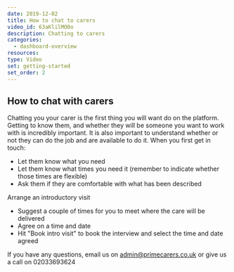 ```yaml
---
date: 2019-12-02
title: How to chat to carers
video_id: 63aKlilMO0o
description: Chatting to carers
categories:
  - dashboard-overview
resources:
type: Video
set: getting-started
set_order: 2
---
```


## How to chat with carers

Chatting you your carer is the first thing you will want do on the platform. Getting to know them, and whether they will be someone you want to work with is incredibly important. It is also important to understand whether or not they can do the job and are available to do it.
When you first get in touch:
 - Let them know what you need
 - Let them know what times you need it (remember to indicate whether those times are flexible)
 - Ask them if they are comfortable with what has been described

 Arrange an introductory visit
 - Suggest a couple of times for you to meet where the care will be delivered
 - Agree on a time and date
 - Hit "Book intro visit" to book the interview and select the time and date agreed

If you have any questions, email us on admin@primecarers.co.uk or give us a call on 02033693624
